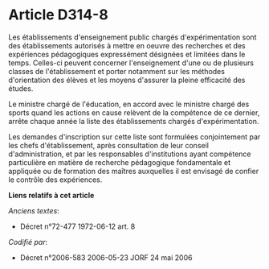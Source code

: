 # Article D314-8

Les établissements d'enseignement public chargés d'expérimentation sont des établissements autorisés à mettre en oeuvre des
recherches et des expériences pédagogiques expressément désignées et limitées dans le temps. Celles-ci peuvent concerner
l'enseignement d'une ou de plusieurs classes de l'établissement et porter notamment sur les méthodes d'orientation des élèves
et les moyens d'assurer la pleine efficacité des études.

Le ministre chargé de l'éducation, en accord avec le ministre chargé des sports quand les actions en cause relèvent de la
compétence de ce dernier, arrête chaque année la liste des établissements chargés d'expérimentation.

Les demandes d'inscription sur cette liste sont formulées conjointement par les chefs d'établissement, après consultation de
leur conseil d'administration, et par les responsables d'institutions ayant compétence particulière en matière de recherche
pédagogique fondamentale et appliquée ou de formation des maîtres auxquelles il est envisagé de confier le contrôle des
expériences.

**Liens relatifs à cet article**

_Anciens textes_:

  - Décret n°72-477 1972-06-12 art. 8

_Codifié par_:

  - Décret n°2006-583 2006-05-23 JORF 24 mai 2006
